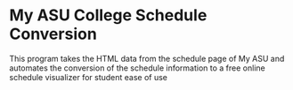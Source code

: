# My ASU College Schedule Conversion
 This program takes the HTML data from the schedule page of My ASU and automates the conversion of the schedule information to a free online schedule visualizer for student ease of use
